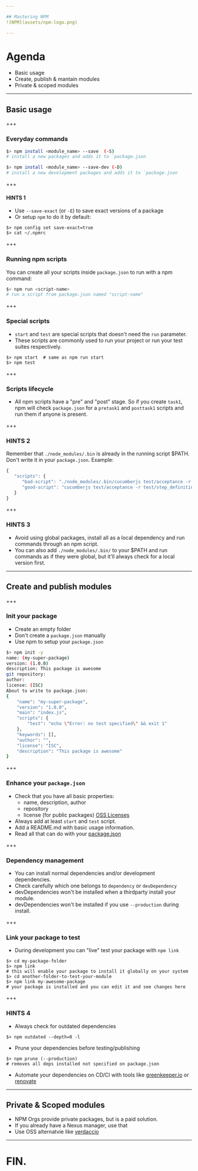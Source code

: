 ```yaml
---

## Mastering NPM
![NPM](assets/npm-logo.png)

--- 
```


# Agenda

- Basic usage
- Create, publish & mantain modules
- Private & scoped modules

--- 

## Basic usage

+++

### Everyday commands

```sh
$> npm install <module_name> --save  (-S)
# install a new packages and adds it to `package.json
```
```sh
$> npm install <module_name> --save-dev (-D) 
# install a new development packages and adds it to `package.json
``` 

+++ 

#### HINTS 1

- Use `--save-exact` (or `-E`) to save exact versions of a package
- Or setup `npm` to do it by default: 

```
$> npm config set save-exact=true
$> cat ~/.npmrc
```

+++

### Running npm scripts 

You can create all your scripts inside `package.json` to run with a npm command: 

```sh
$> npm run <script-name>
# run a script from package.json named "script-name" 
``` 

+++

### Special scripts

 - ```start``` and `test` are special scripts that doesn't need the `run` parameter. 
 - These scripts are commonly used to run your project or run your test suites respectively.

```
$> npm start  # same as npm run start
$> npm test
``` 

+++ 

### Scripts lifecycle

- All npm scripts have a "pre" and "post" stage. So if you create `task1`, npm will check `package.json` for a  `pretask1` and `posttask1` scripts and run them if anyone is present.

+++ 

### HINTS 2

Remember that `./node_modules/.bin` is already in the running script $PATH. Don't write it in your `package.json`. Example: 

```js
{
   "scripts": {
      "bad-script": "./node_modules/.bin/cucumberjs test/acceptance -r test/step_definitions",
      "good-script": "cucumberjs test/acceptance -r test/step_definitions"
   }
}

``` 

+++ 

### HINTS 3

 - Avoid using global packages, install all as a local dependency and run commands through an npm script. 
 - You can also add `./node_modules/.bin/` to your $PATH and run commands as if they were global, but it'll always check for a local version first. 

---

## Create and publish modules

+++

### Init your package

- Create an empty folder
- Don't create a `package.json` manually
- Use npm to setup your `package.json`

```sh
$> npm init -y 
name: (my-super-package)
version: (1.0.0)
description: This package is awesome
git repository:
author:
license: (ISC)
About to write to package.json:
{
    "name": "my-super-package",
    "version": "1.0.0",
    "main": "index.js",
    "scripts": {
        "test": "echo \"Error: no test specified\" && exit 1"
    },
    "keywords": [],
    "author": "",
    "license": "ISC",
    "description": "This package is awesome"
}
``` 

+++ 

### Enhance your `package.json` 

 - Check that you have all basic properties:
   - name, description, author
   - repository
   - license (for public packages) [OSS Licenses](https://opensource.org/licenses/)
 - Always add at least `start` and `test` script.
 - Add a README.md with basic usage information.
 - Read all that can do with your [package.json](https://docs.npmjs.com/files/package.json)

+++ 

### Dependency management

 - You can install normal dependencies and/or development dependencies.
 - Check carefully which one belongs to `dependency` or `devDependency`
 - devDependencies won't be installed when a thirdparty install your module.
 - devDependencies won't be installed if you use `--production` during install.

+++

### Link your package to test

 - During development you can "live" test your package with `npm link`
 
 ```
 $> cd my-package-folder
 $> npm link
 # this will enable your package to install it globally on your system
 $> cd another-folder-to-test-your-module
 $> npm link my-awesome-package
 # your package is installed and you can edit it and see changes here
 ```

+++

### HINTS 4

- Always check for outdated dependencies
```
$> npm outdated --depth=0 -l 
```
- Prune your dependencies before testing/publishing
```
$> npm prune (--production)
# removes all deps installed not specified on package.json 
```
- Automate your dependencies on CD/CI with tools like [greenkeeper.io](https://greenkeeper.io/) or [renovate](https://github.com/singapore/renovate)

--- 

## Private & Scoped modules

 - NPM Orgs provide private packages, but is a paid solution.
 - If you already have a Nexus manager, use that
 - Use OSS alternatvie like [verdaccio](https://github.com/verdaccio/verdaccio)


--- 

# FIN.
